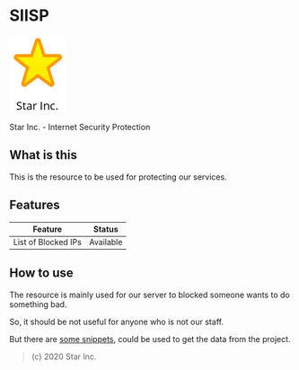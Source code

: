 # SIISP

![logo](logo.png)

Star Inc. - Internet Security Protection

## What is this

This is the resource to be used for protecting our services.

## Features

| Feature | Status |
| --- | --- |
| List of Blocked IPs | Available |

## How to use

The resource is mainly used for our server to blocked someone wants to do something bad.

So, it should be not useful for anyone who is not our staff.

But there are [some snippets](snippets/), could be used to get the data from the project.

> (c) 2020 Star Inc.
